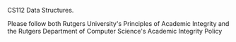 CS112 Data Structures.

Please follow both Rutgers University's Principles of Academic Integrity and the Rutgers Department of Computer Science's Academic Integrity Policy
